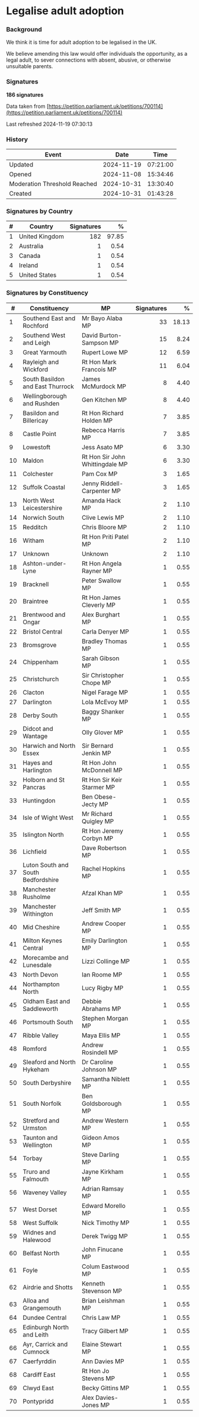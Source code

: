 # Legalise adult adoption

### Background

We think it is time for adult adoption to be legalised in the UK.

We believe amending this law would offer individuals the opportunity, as a legal adult, to sever connections with absent, abusive, or otherwise unsuitable parents.

### Signatures

**186 signatures**

Data taken from [https://petition.parliament.uk/petitions/700114](https://petition.parliament.uk/petitions/700114)

Last refreshed 2024-11-19 07:30:13

### History

| Event | Date | Time |
| - | - | - |
| Updated | 2024-11-19 | 07:21:00 |
| Opened | 2024-11-08 | 15:34:46 |
| Moderation Threshold Reached | 2024-10-31 | 13:30:40 |
| Created | 2024-10-31 | 01:43:28 |

### Signatures by Country

| # | Country | Signatures | % |
| - | - | -: | -: |
| 1 | United Kingdom | 182 | 97.85 |
| 2 | Australia | 1 | 0.54 |
| 3 | Canada | 1 | 0.54 |
| 4 | Ireland | 1 | 0.54 |
| 5 | United States | 1 | 0.54 |

### Signatures by Constituency

| # | Constituency | MP | Signatures | % |
| - | - | - | -: | -: |
| 1 | Southend East and Rochford | Mr Bayo Alaba MP | 33 | 18.13 |
| 2 | Southend West and Leigh | David Burton-Sampson MP | 15 | 8.24 |
| 3 | Great Yarmouth | Rupert Lowe MP | 12 | 6.59 |
| 4 | Rayleigh and Wickford | Rt Hon Mark Francois MP | 11 | 6.04 |
| 5 | South Basildon and East Thurrock | James McMurdock MP | 8 | 4.40 |
| 6 | Wellingborough and Rushden | Gen Kitchen MP | 8 | 4.40 |
| 7 | Basildon and Billericay | Rt Hon Richard Holden MP | 7 | 3.85 |
| 8 | Castle Point | Rebecca Harris MP | 7 | 3.85 |
| 9 | Lowestoft | Jess Asato MP | 6 | 3.30 |
| 10 | Maldon | Rt Hon Sir John Whittingdale MP | 6 | 3.30 |
| 11 | Colchester | Pam Cox MP | 3 | 1.65 |
| 12 | Suffolk Coastal | Jenny Riddell-Carpenter MP | 3 | 1.65 |
| 13 | North West Leicestershire | Amanda Hack MP | 2 | 1.10 |
| 14 | Norwich South | Clive Lewis MP | 2 | 1.10 |
| 15 | Redditch | Chris Bloore MP | 2 | 1.10 |
| 16 | Witham | Rt Hon Priti Patel MP | 2 | 1.10 |
| 17 | Unknown | Unknown | 2 | 1.10 |
| 18 | Ashton-under-Lyne | Rt Hon Angela Rayner MP | 1 | 0.55 |
| 19 | Bracknell | Peter Swallow MP | 1 | 0.55 |
| 20 | Braintree | Rt Hon James Cleverly MP | 1 | 0.55 |
| 21 | Brentwood and Ongar | Alex Burghart MP | 1 | 0.55 |
| 22 | Bristol Central | Carla Denyer MP | 1 | 0.55 |
| 23 | Bromsgrove | Bradley Thomas MP | 1 | 0.55 |
| 24 | Chippenham | Sarah Gibson MP | 1 | 0.55 |
| 25 | Christchurch | Sir Christopher Chope MP | 1 | 0.55 |
| 26 | Clacton | Nigel Farage MP | 1 | 0.55 |
| 27 | Darlington | Lola McEvoy MP | 1 | 0.55 |
| 28 | Derby South | Baggy Shanker MP | 1 | 0.55 |
| 29 | Didcot and Wantage | Olly Glover MP | 1 | 0.55 |
| 30 | Harwich and North Essex | Sir Bernard Jenkin MP | 1 | 0.55 |
| 31 | Hayes and Harlington | Rt Hon John McDonnell MP | 1 | 0.55 |
| 32 | Holborn and St Pancras | Rt Hon Sir Keir Starmer MP | 1 | 0.55 |
| 33 | Huntingdon | Ben Obese-Jecty MP | 1 | 0.55 |
| 34 | Isle of Wight West | Mr Richard Quigley MP | 1 | 0.55 |
| 35 | Islington North | Rt Hon Jeremy Corbyn MP | 1 | 0.55 |
| 36 | Lichfield | Dave Robertson MP | 1 | 0.55 |
| 37 | Luton South and South Bedfordshire | Rachel Hopkins MP | 1 | 0.55 |
| 38 | Manchester Rusholme | Afzal Khan MP | 1 | 0.55 |
| 39 | Manchester Withington | Jeff Smith MP | 1 | 0.55 |
| 40 | Mid Cheshire | Andrew Cooper MP | 1 | 0.55 |
| 41 | Milton Keynes Central | Emily Darlington MP | 1 | 0.55 |
| 42 | Morecambe and Lunesdale | Lizzi Collinge MP | 1 | 0.55 |
| 43 | North Devon | Ian Roome MP | 1 | 0.55 |
| 44 | Northampton North | Lucy Rigby MP | 1 | 0.55 |
| 45 | Oldham East and Saddleworth | Debbie Abrahams MP | 1 | 0.55 |
| 46 | Portsmouth South | Stephen Morgan MP | 1 | 0.55 |
| 47 | Ribble Valley | Maya Ellis MP | 1 | 0.55 |
| 48 | Romford | Andrew Rosindell MP | 1 | 0.55 |
| 49 | Sleaford and North Hykeham | Dr Caroline Johnson MP | 1 | 0.55 |
| 50 | South Derbyshire | Samantha Niblett MP | 1 | 0.55 |
| 51 | South Norfolk | Ben Goldsborough MP | 1 | 0.55 |
| 52 | Stretford and Urmston | Andrew Western MP | 1 | 0.55 |
| 53 | Taunton and Wellington | Gideon Amos MP | 1 | 0.55 |
| 54 | Torbay | Steve Darling MP | 1 | 0.55 |
| 55 | Truro and Falmouth | Jayne Kirkham MP | 1 | 0.55 |
| 56 | Waveney Valley | Adrian Ramsay MP | 1 | 0.55 |
| 57 | West Dorset | Edward Morello MP | 1 | 0.55 |
| 58 | West Suffolk | Nick Timothy MP | 1 | 0.55 |
| 59 | Widnes and Halewood | Derek Twigg MP | 1 | 0.55 |
| 60 | Belfast North | John Finucane MP | 1 | 0.55 |
| 61 | Foyle | Colum Eastwood MP | 1 | 0.55 |
| 62 | Airdrie and Shotts | Kenneth Stevenson MP | 1 | 0.55 |
| 63 | Alloa and Grangemouth | Brian Leishman MP | 1 | 0.55 |
| 64 | Dundee Central | Chris Law MP | 1 | 0.55 |
| 65 | Edinburgh North and Leith | Tracy Gilbert MP | 1 | 0.55 |
| 66 | Ayr, Carrick and Cumnock | Elaine Stewart MP | 1 | 0.55 |
| 67 | Caerfyrddin | Ann Davies MP | 1 | 0.55 |
| 68 | Cardiff East | Rt Hon Jo Stevens MP | 1 | 0.55 |
| 69 | Clwyd East | Becky Gittins MP | 1 | 0.55 |
| 70 | Pontypridd | Alex Davies-Jones MP | 1 | 0.55 |
